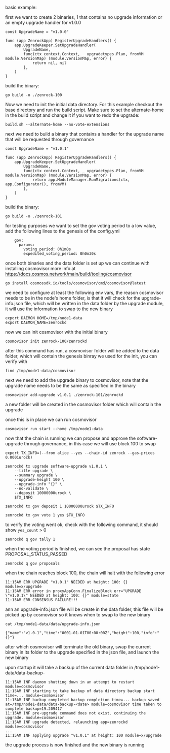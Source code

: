 basic example:

first we want to create 2 binaries, 1 that contains no upgrade information or an empty upgrade handler for v1.0.0

```
const UpgradeName = "v1.0.0"

func (app ZenrockApp) RegisterUpgradeHandlers() {
	app.UpgradeKeeper.SetUpgradeHandler(
		UpgradeName,
		func(ctx context.Context, _ upgradetypes.Plan, fromVM module.VersionMap) (module.VersionMap, error) {
			return nil, nil
		},
	)
}
```


build the binary:

```
go build -o ./zenrock-100
```

Now we need to init the initial data directory. For this example checkout the base directory and run the build script. Make sure to set the alternate-home in the build script and change it if you want to redo the upgrade:

```
build.sh --alternate-home --no-vote-extensions   
```

next we need to build a binary that contains a handler for the upgrade name that will be requested through governance

```
const UpgradeName = "v1.0.1"

func (app ZenrockApp) RegisterUpgradeHandlers() {
	app.UpgradeKeeper.SetUpgradeHandler(
		UpgradeName,
		func(ctx context.Context, _ upgradetypes.Plan, fromVM module.VersionMap) (module.VersionMap, error) {
			return app.ModuleManager.RunMigrations(ctx, app.Configurator(), fromVM)
		},
	)
}
```

build the binary:

```
go build -o ./zenrock-101
```

for testing purposes we want to set the gov voting period to a low value, 
add the following lines to the genesis of the config.yml
```
    gov:
      params:
        voting_period: 0h1m0s
        expedited_voting_period: 0h0m30s
```


once both binaries and the data folder is set up we can continue with installing cosmovisor
more info at https://docs.cosmos.network/main/build/tooling/cosmovisor

```
go install cosmossdk.io/tools/cosmovisor/cmd/cosmovisor@latest
```

we need to configure at least the following env vars,
the reason cosmovisor needs to be in the node's home folder, is that it will check for the upgrade-info.json file,
which will be written in the data folder by the upgrade module, it will use the information to swap to the new binary

```
export DAEMON_HOME=/tmp/node1-data
export DAEMON_NAME=zenrockd
```

now we can init cosmovisor with the initial binary

```
cosmovisor init zenrock-100/zenrockd
```

after this command has run, a cosmovisor folder will be added to the data folder, 
which will contain the genesis binray we used for the init, you can verify with 
```
find /tmp/node1-data/cosmovisor
```

next we need to add the upgrade binary to cosmovisor, note that the upgrade name needs to be the same as specified in the binary

```
cosmovisor add-upgrade v1.0.1 ./zenrock-101/zenrockd
```

a new folder will be created in the cosmovisor folder which will contain the upgrade

once this is in place we can run cosmovisor

```
cosmovisor run start --home /tmp/node1-data
```

now that the chain is running we can propose and approve the software-upgrade through governance, in this case we will use block 100 to swap

```
export TX_INFO=(--from alice --yes --chain-id zenrock --gas-prices 0.0001urock)

zenrockd tx upgrade software-upgrade v1.0.1 \
	--title upgrade \
	--summary upgrade \
	--upgrade-height 100 \
	--upgrade-info "{}" \
	--no-validate \
	--deposit 10000000urock \
	$TX_INFO

zenrockd tx gov deposit 1 10000000urock $TX_INFO

zenrockd tx gov vote 1 yes $TX_INFO

```

to verify the voting went ok, check with the following command, it should show `yes_count` > 0
```
zenrockd q gov tally 1
```

when the voting period is finished, we can see the proposal has state PROPOSAL_STATUS_PASSED

```
zenrockd q gov proposals
```



when the chain reaches block 100, 
the chain will halt with the following error
```
11:15AM ERR UPGRADE "v1.0.1" NEEDED at height: 100: {} module=x/upgrade
11:15AM ERR error in proxyAppConn.FinalizeBlock err="UPGRADE \"v1.0.1\" NEEDED at height: 100: {}" module=state
11:15AM ERR CONSENSUS FAILURE!!!
```

ann an upgrade-info.json file will be create in the data folder, this file will be picked up by cosmovisor so it knows when to swap to the new binary
```
cat /tmp/node1-data/data/upgrade-info.json

{"name":"v1.0.1","time":"0001-01-01T00:00:00Z","height":100,"info":"{}"}
```

after which cosmovisor will terminate the old binary, 
swap the current binary in its folder to the upgrade specified in the json file,
and launch the new binary

upon startup it will take a backup of the current data folder in /tmp/node1-data/data-backup-<date>


```
11:15AM INF daemon shutting down in an attempt to restart module=cosmovisor
11:15AM INF starting to take backup of data directory backup start time=... module=cosmovisor
11:15AM INF backup completed backup completion time=... backup saved at=/tmp/node1-data/data-backup-<date> module=cosmovisor time taken to complete backup=19.209417
11:15AM INF pre-upgrade command does not exist. continuing the upgrade. module=cosmovisor
11:15AM INF upgrade detected, relaunching app=zenrockd module=cosmovisor
...
11:15AM INF applying upgrade "v1.0.1" at height: 100 module=x/upgrade
```

the upgrade process is now finished and the new binary is running

